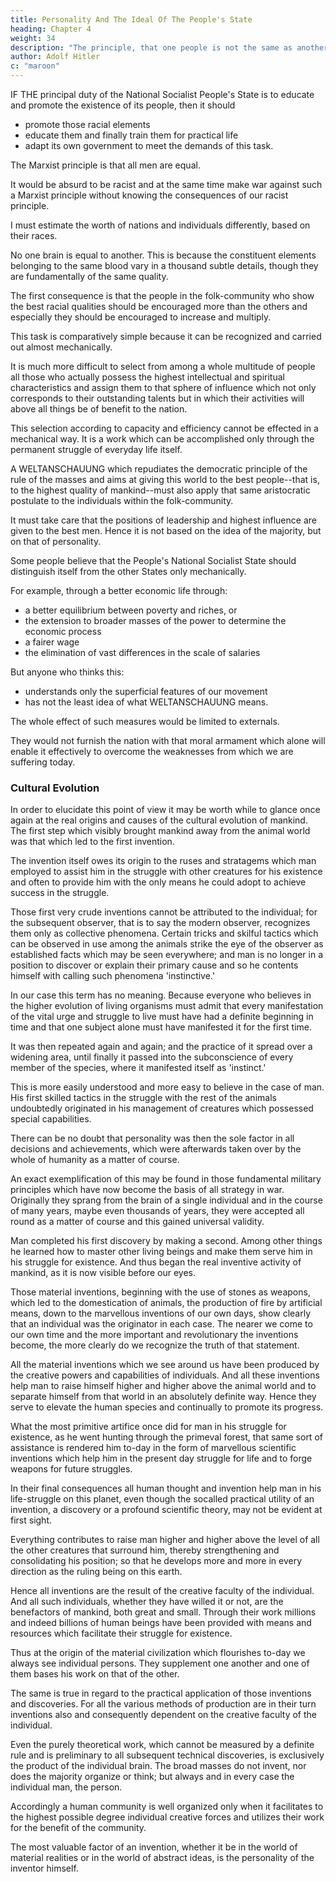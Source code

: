 ```yaml
---
title: Personality And The Ideal Of The People's State
heading: Chapter 4
weight: 34
description: "The principle, that one people is not the same as another, applies also to the individual members of a national community"
author: Adolf Hitler
c: "maroon"
---
```



IF THE principal duty of the National Socialist People's State is to educate and promote the existence of its people, then it should 
- promote those racial elements 
- educate them and finally train them for practical life
- adapt its own government to meet the demands of this task.

The Marxist principle is that all men are equal.

It would be absurd to be racist and at the same time make war against such a Marxist principle without knowing the consequences of our racist principle.  

 <!-- appraise a man's worth by race to which he belongs  -->

 <!-- we admit the significance of blood, that is to say, if we recognize the race as the fundamental element on which all life is based, we shall have to apply to the individual the logical consequences of this principle.  -->

I must estimate the worth of nations and individuals differently, based on their races. 

 <!-- of the different races from which they spring, and I must also differentiate in estimating the worth of the individual within his own race.  -->

<!-- The principle, that one people is not the same as another, applies also to the individual members of a national community.  -->

No one brain is equal to another. This is because the constituent elements belonging to the same blood vary in a thousand subtle details, though they are fundamentally of the same quality.

The first consequence is that the people in the folk-community who show the best racial qualities should be encouraged more than the others and especially they should be encouraged to increase and multiply.

This task is comparatively simple because it can be recognized and carried out almost mechanically.

It is much more difficult to select from among a whole multitude of people all those who actually possess the highest intellectual and spiritual characteristics and assign them to that sphere of influence which not only corresponds to their outstanding talents but in which their activities will above all things be of benefit to the nation. 

This selection according to capacity and efficiency cannot be effected in a mechanical way. It is a work which can be accomplished only through the permanent struggle of everyday life itself.

A WELTANSCHAUUNG which repudiates the democratic principle of the rule of the masses and aims at giving this world to the best people--that is, to the highest quality of mankind--must also apply that same aristocratic postulate to the individuals within the folk-community. 

It must take care that the positions of leadership and highest influence are given to the best men. Hence it is not based on the idea of the majority, but on that of personality.

Some people believe that the People's National Socialist State should distinguish itself from the other States only mechanically.

For example, through a better economic life through:
- a better equilibrium between poverty and riches, or
- the extension to broader masses of the power to determine the economic process
- a fairer wage
- the elimination of vast differences in the scale of salaries

But anyone who thinks this:
- understands only the superficial features of our movement
- has not the least idea of what WELTANSCHAUUNG means.

<!-- All these features just mentioned could not in the least guarantee us a lasting existence and
certainly would be no warranty of greatness.

A nation that could content itself with external reforms would not have the slightest chance of success in the general struggle for life among the nations of the world. 

A movement that would confine its mission to such adjustments, which are certainly right and equitable, would effect no far-reaching or profound reform in the existing order.  -->

The whole effect of such measures would be limited to externals. 

They would not furnish the nation with that moral armament which alone will enable it effectively to overcome the weaknesses from which we are suffering today.


### Cultural Evolution

In order to elucidate this point of view it may be worth while to glance once again at the real origins and causes of the cultural evolution of mankind. The first step which visibly brought mankind away from the animal world was that which led to the first invention. 

The invention itself owes its origin to the ruses and stratagems which man employed to assist him in the struggle with other creatures for his existence and often to provide him with the only means he could adopt to achieve success in the struggle. 

Those first very crude inventions cannot be attributed to the individual; for the subsequent observer, that is to say the modern observer, recognizes them only as collective phenomena. Certain tricks and skilful tactics which can be observed in use among the animals strike the eye of the observer as established facts which may be seen everywhere; and man is no longer in a position to discover or explain their primary cause and so he contents himself with calling such phenomena 'instinctive.'

In our case this term has no meaning. Because everyone who believes in the higher evolution of living organisms must admit that every manifestation of the vital urge and struggle to live must have had a definite beginning in time and that one subject alone must have manifested it for the first time.

It was then repeated again and again; and the practice of it spread over a widening area, until finally it passed into the subconscience
of every member of the species, where it manifested itself as 'instinct.'

This is more easily understood and more easy to believe in the case of man. His first skilled tactics in the struggle with the rest of the animals undoubtedly originated in his management of creatures which possessed special capabilities.

There can be no doubt that personality was then the sole factor in all decisions and achievements, which were afterwards taken over by the whole of humanity as a matter of course.

An exact exemplification of this may be found in those fundamental military principles which have now become the basis of all strategy in war. Originally they sprang from the brain of a single individual and in the course of many years, maybe even thousands of years, they were accepted all round as a matter of course and this gained universal validity.

Man completed his first discovery by making a second. Among other things he learned how to master other living beings and make them serve him in his struggle for existence. And thus began the real inventive activity of mankind, as it is now visible before our eyes. 

Those material inventions, beginning with the use of stones as weapons, which led to the domestication of animals, the production of fire by artificial means, down to the marvellous inventions of our own days, show clearly that an individual was the originator in each case. The nearer we come to our own time and the more important and revolutionary the inventions become, the more clearly do we
recognize the truth of that statement. 

All the material inventions which we see around us have been produced by the creative powers and capabilities of individuals. And all
these inventions help man to raise himself higher and higher above the animal world and to separate himself from that world in an absolutely definite way. Hence they serve to elevate the human species and continually to promote its progress. 

What the most primitive artifice once did for man in his struggle for existence, as he went hunting through the primeval forest, that same sort of assistance is rendered him to-day in the form of marvellous scientific inventions which help him in the present day struggle for life and to forge weapons for future struggles. 

In their final consequences all human thought and invention help man in his life-struggle on this planet, even though the socalled practical utility of an invention, a discovery or a profound scientific theory, may not be evident at first sight. 

Everything contributes to raise man higher and higher above the level of all the other creatures that surround him, thereby strengthening and consolidating his position; so that he develops more and more in every direction as the ruling being on this earth.

Hence all inventions are the result of the creative faculty of the individual. And all such individuals, whether they have willed it or not, are the benefactors of mankind, both great and small. Through their work millions and indeed billions of human beings have
been provided with means and resources which facilitate their struggle for existence. 

Thus at the origin of the material civilization which flourishes to-day we always see individual persons. They supplement one another and one of them bases his work on that of the other.

The same is true in regard to the practical application of those inventions and discoveries. For all the various methods of production are in their turn inventions also and consequently dependent on the creative faculty of the individual.

Even the purely theoretical work, which cannot be measured by a definite rule and is preliminary to all subsequent technical discoveries, is exclusively the product of the individual brain. The broad masses do not invent, nor does the majority organize or
think; but always and in every case the individual man, the person.

Accordingly a human community is well organized only when it facilitates to the highest possible degree individual creative forces and utilizes their work for the benefit of the community.

The most valuable factor of an invention, whether it be in the world of material realities or in the world of abstract ideas, is the personality of the inventor himself.

